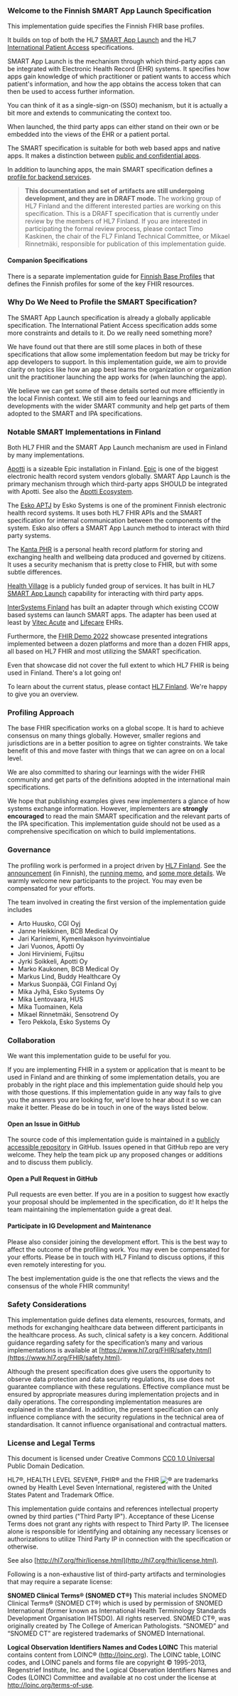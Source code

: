 ### Welcome to the Finnish SMART App Launch Specification

This implementation guide specifies the Finnish FHIR base profiles.

It builds on top of both the HL7
[SMART App Launch](https://hl7.org/fhir/smart-app-launch/)
and the HL7
[International Patient Access](https://build.fhir.org/ig/HL7/fhir-ipa/)
specifications.

SMART App Launch is the mechanism through which third-party apps can be integrated with Electronic
Health Record (EHR) systems. It specifies how apps gain knowledge of which practitioner or patient
wants to access which patient's information, and how the app obtains the access token that can then
be used to access further information.

You can think of it as a single-sign-on (SSO) mechanism, but it is actually a bit more and extends
to communicating the context too.

When launched, the third party apps can either stand on their own or be embedded into the views of
the EHR or a patient portal.

The SMART specification is suitable for both web based apps and native apps. It makes a distinction
between
[public and confidential apps](https://hl7.org/fhir/smart-app-launch/app-launch.html#support-for-public-and-confidential-apps).

In addition to launching apps, the main SMART specification defines a
[profile for backend services](https://hl7.org/fhir/smart-app-launch/backend-services.html).

<blockquote class="stu-note">
  <strong>This documentation and set of artifacts are still undergoing development, and they are in
  DRAFT mode.</strong> The working group of HL7 Finland and the different interested parties are
  working on this specification. This is a DRAFT specification that is currently under review by
  the members of HL7 Finland. If you are interested in participating the formal review process,
  please contact Timo Kaskinen, the chair of the FL7 Finland Technical Committee, or Mikael
  Rinnetmäki, responsible for publication of this implementation guide.
</blockquote>

#### Companion Specifications

There is a separate implementation guide for [Finnish Base Profiles](../finnish-base-profiles/)
that defines the Finnish profiles for some of the key FHIR resources.

### Why Do We Need to Profile the SMART Specification?

The SMART App Launch specification is already a globally applicable specification. The
International Patient Access specification adds some more constraints and details to it. Do we
really need something more?

We have found out that there are still some places in both of these specifications that allow some
implementation feedom but may be tricky for app developers to support. In this implementation
guide, we aim to provide clarity on topics like how an app best learns the organization or organization unit the practitioner launching the app works for (when launching the app).

We believe we can get some of these details sorted out more efficiently in the local Finnish
context. We still aim to feed our learnings and developments with the wider SMART community and
help get parts of them adopted to the SMART and IPA specifications.

### Notable SMART Implementations in Finland

Both HL7 FHIR and the SMART App Launch mechanism are used in Finland by many implementations.

[Apotti](https://www.apotti.fi/) is a sizeable Epic installation in Finland.
[Epic](https://www.epic.com) is one of the biggest electronic health record system vendors
globally. SMART App Launch is the primary mechanism through which third-party apps SHOULD be
integrated with Apotti. See also the
[Apotti Ecosystem](https://www.apotti.fi/en/the-apotti-ecosystem/).

The [Esko APTJ](https://eskosystems.fi/tuoteperhe/integraatiot/) by Esko Systems is one of the
prominent Finnish electronic health record systems. It uses both HL7 FHIR APIs and the SMART
specification for internal communication between the components of the system. Esko also offers a
SMART App Launch method to interact with third party systems.

The [Kanta PHR](https://www.kanta.fi/phr) is a personal health record platform for storing and
exchanging health and wellbeing data produced and governed by citizens. It uses a security
mechanism that is pretty close to FHIR, but with some subtle differences.

[Health Village](http://healthvillage.fi) is a publicly funded group of services. It has
built in HL7 [SMART App Launch](https://www.hl7.org/fhir/smart-app-launch/) capability for
interacting with third party apps. 

[InterSystems Finland](https://www.intersystems.com/fi/) has built an adapter through which
existing CCOW based systems can launch SMART apps. The adapter has been used at least by
[Vitec Acute](https://www.vitec-acute.com/) and
[Lifecare](https://www.tietoevry.com/en/care/healthcare/) EHRs.

Furthermore, the [FHIR Demo 2022](https://fhir.fi/en/demo2022/index.html) showcase presented
integrations implemented between a dozen platforms and more than a dozen FHIR apps, all based on
HL7 FHIR and most utilizing the SMART specification.

Even that showcase did not cover the full extent to which HL7 FHIR is being used in Finland.
There's a lot going on!

To learn about the current status, please contact [HL7 Finland](https://www.hl7.fi/). We're happy
to give you an overview.

### Profiling Approach

The base FHIR specification works on a global scope. It is hard to achieve consensus on many things
globally. However, smaller regions and jurisdictions are in a better position to agree on tighter
constraints. We take benefit of this and move faster with things that we can agree on on a local
level.

We are also committed to sharing our learnings with the wider FHIR community and get parts of the
definitions adopted in the international main specifications.

We hope that publishing examples gives new implementers a glance of how systems exchange
information. However, implementers are **strongly encouraged** to read the main SMART specification
and the relevant parts of the IPA specification. This implementation guide should not be used as a
comprehensive specification on which to build implementations.

### Governance

The profiling work is performed in a project driven by [HL7 Finland](https://www.hl7.fi).
See the
[announcement](https://www.hl7.fi/hl7-fhir-profilointityo-kaynnistyy-tule-mukaan-vaikuttamaan-kansalliseen-tekemiseen/)
(in Finnish), the [running
memo](https://docs.google.com/document/d/1yNq6XMLhWJqi6OELQtWC1DFwdtD9CQulzVOfz-zZCko/edit#), and
[some more details](https://fhir.fi). We warmly welcome new participants to the project. You may
even be compensated for your efforts.

The team involved in creating the first version of the implementation guide includes
* Arto Huusko, CGI Oyj
* Janne Heikkinen, BCB Medical Oy
* Jari Kariniemi, Kymenlaakson hyvinvointialue
* Jari Vuonos, Apotti Oy
* Joni Hirviniemi, Fujitsu
* Jyrki Soikkeli, Apotti Oy
* Marko Kaukonen, BCB Medical Oy
* Markus Lind, Buddy Healthcare Oy
* Markus Suonpää, CGI Finland Oyj
* Mika Jylhä, Esko Systems Oy
* Mika Lentovaara, HUS
* Mika Tuomainen, Kela
* Mikael Rinnetmäki, Sensotrend Oy
* Tero Pekkola, Esko Systems Oy

### Collaboration

We want this implementation guide to be useful for you.

If you are implementing FHIR in a system or application that is meant to be used in Finland and are
thinking of some implementation details, you are probably in the right place and this
implementation guide should help you with those questions. If this implementation guide in any way
fails to give you the answers you are looking for, we'd love to hear about it so we can make it
better. Please do be in touch in one of the ways listed below.

#### Open an Issue in GitHub

The source code of this implementation guide is maintained in a
[publicly accessible repository](https://github.com/fhir-fi/finnish-base-profiles) in GitHub.
Issues opened in that GitHub repo are very welcome. They help the team pick up any proposed changes
or additions and to discuss them publicly.

#### Open a Pull Request in GitHub

Pull requests are even better. If you are in a position to suggest how exactly your proposal should
be implemented in the specification, do it! It helps the team maintaining the implementation guide
a great deal.

#### Participate in IG Development and Maintenance

Please also consider joining the development effort. This is the best way to affect the outcome of
the profiling work. You may even be compensated for your efforts. Please be in touch with HL7
Finland to discuss options, if this even remotely interesting for you.

The best implementation guide is the one that reflects the views and the consensus of the whole
FHIR community!

### Safety Considerations
This implementation guide defines data elements, resources, formats, and methods for exchanging
healthcare data between different participants in the healthcare process. As such, clinical safety
is a key concern. Additional guidance regarding safety for the specification’s many and various
implementations is available at
[https://www.hl7.org/FHIR/safety.html](https://www.hl7.org/FHIR/safety.html).

Although the present specification does give users the opportunity to observe data protection and
data security regulations, its use does not guarantee compliance with these regulations. Effective
compliance must be ensured by appropriate measures during implementation projects and in daily
operations. The corresponding implementation measures are explained in the standard. In addition,
the present specification can only influence compliance with the security regulations in the
technical area of standardisation. It cannot influence organisational and contractual matters.

### License and Legal Terms 

This document is licensed under Creative Commons
[CC0 1.0 Universal](https://creativecommons.org/publicdomain/zero/1.0/) Public Domain Dedication.

HL7®, HEALTH LEVEL SEVEN®, FHIR® and the FHIR <img src="icon-fhir-16.png"
style="float: none; margin: 0px; padding: 0px; vertical-align: bottom"/>&reg; are trademarks owned
by Health Level Seven International, registered with the United States Patent and Trademark Office.

This implementation guide contains and references intellectual property owned by third parties
("Third Party IP"). Acceptance of these License Terms does not grant any rights with respect to
Third Party IP. The licensee alone is responsible for identifying and obtaining any necessary
licenses or authorizations to utilize Third Party IP in connection with the specification or
otherwise.

See also [http://hl7.org/fhir/license.html](http://hl7.org/fhir/license.html).

Following is a non-exhaustive list of third-party artifacts and terminologies that may require a
separate license:

**SNOMED Clinical Terms® (SNOMED CT®)**
This material includes SNOMED Clinical Terms® (SNOMED CT®) which is used by permission of SNOMED
International (former known as International Health Terminology Standards Development Organisation
IHTSDO). All rights reserved. SNOMED CT®, was originally created by The College of American
Pathologists. “SNOMED” and “SNOMED CT” are registered trademarks of SNOMED International.

**Logical Observation Identifiers Names and Codes LOINC**
This material contains content from LOINC® (http://loinc.org). The LOINC table, LOINC codes, and
LOINC panels and forms file are copyright © 1995-2013, Regenstrief Institute, Inc. and the Logical
Observation Identifiers Names and Codes (LOINC) Committee and available at no cost under the
license at http://loinc.org/terms-of-use.
